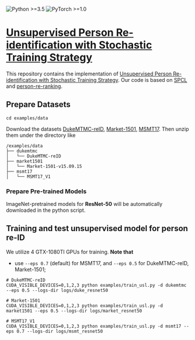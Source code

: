 ![Python >=3.5](https://img.shields.io/badge/Python->=3.5-blue.svg)
![PyTorch >=1.0](https://img.shields.io/badge/PyTorch->=1.0-yellow.svg)

# [Unsupervised Person Re-identification with Stochastic Training Strategy](https://arxiv.org/pdf/2108.06938.pdf)
This repository contains the implementation of [Unsupervised Person Re-identification with Stochastic Training Strategy](https://arxiv.org/pdf/2108.06938.pdf). Our code is based on [SPCL](https://github.com/yxgeee/SpCL) and [person-re-ranking](https://github.com/zhunzhong07/person-re-ranking/tree/master/python-version).
 
## Prepare Datasets

```shell
cd examples/data
```
Download the datasets [DukeMTMC-reID](https://arxiv.org/abs/1609.01775), [Market-1501](https://drive.google.com/file/d/0B8-rUzbwVRk0c054eEozWG9COHM/view), [MSMT17](https://arxiv.org/abs/1711.08565).
Then unzip them under the directory like
```
/examples/data
├── dukemtmc
│   └── DukeMTMC-reID
├── market1501
│   └── Market-1501-v15.09.15
├── msmt17
│   └── MSMT17_V1
```
### Prepare Pre-trained Models
ImageNet-pretrained models for **ResNet-50** will be automatically downloaded in the python script.

## Training and test unsupervised model for person re-ID
We utilize 4 GTX-1080TI GPUs for training. **Note that**

+ use `--eps 0.7` (default) for MSMT17, and `--eps 0.5` for DukeMTMC-reID, Market-1501;

```shell
# DukeMTMC-reID
CUDA_VISIBLE_DEVICES=0,1,2,3 python examples/train_usl.py -d dukemtmc --eps 0.5 --logs-dir logs/duke_resnet50

# Market-1501
CUDA_VISIBLE_DEVICES=0,1,2,3 python examples/train_usl.py -d market1501 --eps 0.5 --logs-dir logs/market_resnet50

# MSMT17_V1
CUDA_VISIBLE_DEVICES=0,1,2,3 python examples/train_usl.py -d msmt17 --eps 0.7 --logs-dir logs/msmt_resnet50
```
